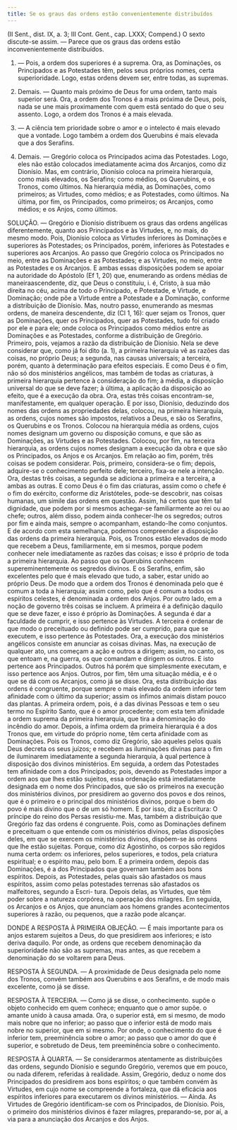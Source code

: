 ```yaml
---
title: Se os graus das ordens estão convenientemente distribuídos
---
```


(II Sent., dist. IX, a. 3; III Cont. Gent., cap. LXXX; Compend.)
  O sexto discute-se assim. — Parece que os graus das ordens estão inconvenientemente distribuídos.  

1. — Pois, a ordem dos superiores é a suprema. Ora, as Dominações, os Principados e as Potestades têm, pelos seus próprios nomes, certa superioridade. Logo, estas ordens devem ser, entre todas, as supremas.  

2. Demais. — Quanto mais próximo de Deus for uma ordem, tanto mais superior será. Ora, a ordem dos Tronos é a mais próxima de Deus, pois, nada se une mais proximamente com quem está sentado do que o seu assento. Logo, a ordem dos Tronos é a mais elevada.  

3. — A ciência tem prioridade sobre o amor e o intelecto é mais elevado que a vontade. Logo também a ordem dos Querubins é mais elevada que a dos Serafins.  

4. Demais. — Gregório coloca os Principados acima das Potestades. Logo, eles não estão colocados imediatamente acima dos Arcanjos, como diz Dionísio.  Mas, em contrário, Dionísio coloca na primeira hierarquia, como mais elevados, os Serafins; como médios, os Querubins, e os Tronos, como últimos. Na hierarquia média, as Dominações, como primeiros; as Virtudes, como médios; e as Potestades, como últimos. Na última, por fim, os Principados, como primeiros; os Arcanjos, como médios; e os Anjos, como últimos.  

SOLUÇÃO. — Gregório e Dionísio distribuem os graus das ordens angélicas diferentemente, quanto aos Principados e às Virtudes, e, no mais, do mesmo modo. Pois, Dionísio coloca as Virtudes inferiores às Dominações e superiores às Potestades; os Principados, porém, inferiores às Potestades e superiores aos Arcanjos. Ao passo que Gregório coloca os Principados no meio, entre as Dominações e as Potestades; e as Virtudes, no meio, entre as Potestades e os Arcanjos. E ambas essas disposições podem se apoiar na autoridade do Apóstolo (Ef 1, 20) que, enumerando as ordens médias de maneiraascendente, diz, que Deus o constituiu, i. é, Cristo, à sua mão direita no céu, acima de todo o Principado, e Potestade, e Virtude, e Dominação; onde põe a Virtude entre a Potestade e a Dominação, conforme a distribuição de Dionísio. Mas, noutro passo, enumerando as mesmas ordens, de maneira descendente, diz (Cl 1, 16): quer sejam os Tronos, quer as Dominações, quer os Principados, quer as Potestades, tudo foi criado por ele e para ele; onde coloca os Principados como médios entre as Dominações e as Potestades, conforme a distribuição de Gregório.  Primeiro, pois, vejamos a razão da distribuição de Dionísio. Nela se deve considerar que, como já foi dito (a. 1), a primeira hierarquia vê as razões das coisas, no próprio Deus; a segunda, nas causas universais; a terceira, porém, quanto à determinação para efeitos especiais. E como Deus é o fim, não só dos ministérios angélicos, mas também de todas as criaturas, à primeira hierarquia pertence à consideração do fim; à média, a disposição universal do que se deve fazer; à última, a aplicação da disposição ao efeito, que é a execução da obra. Ora, estas três coisas encontram-se, manifestamente, em qualquer operação. E por isso, Dionísio, deduzindo dos nomes das ordens as propriedades delas, colocou, na primeira hierarquia, as ordens, cujos nomes são impostos, relativos a Deus, e são os Serafins, os Querubins e os Tronos. Colocou na hierarquia média as ordens, cujos nomes designam um governo ou disposição comuns, e que são as Dominações, as Virtudes e as Potestades. Colocou, por fim, na terceira hierarquia, as ordens cujos nomes designam a execução da obra e que são os Principados, os Anjos e os Arcanjos.  Em relação ao fim, porém, três coisas se podem considerar. Pois, primeiro, considera-se o fim; depois, adquire-se o conhecimento perfeito dele; terceiro, fixa-se nele a intenção. Ora, destas três coisas, a segunda se adiciona a primeira e a terceira, a ambas as outras. E como Deus é o fim das criaturas, assim como o chefe é o fim do exército, conforme diz Aristóteles, pode-se descobrir, nas coisas humanas, um símile das ordens em questão. Assim, há certos que têm tal dignidade, que podem por si mesmos achegar-se familiarmente ao rei ou ao chefe; outros, além disso, podem ainda conhecer-lhe os segredos; outros por fim e ainda mais, sempre o acompanham, estando-lhe como conjuntos. E de acordo com esta semelhança, podemos compreender a disposição das ordens da primeira hierarquia. Pois, os Tronos estão elevados de modo que recebem a Deus, familiarmente, em si mesmos, porque podem conhecer nele imediatamente as razões das coisas; e isso é próprio de toda a primeira hierarquia. Ao passo que os Querubins conhecem supereminentemente os segredos divinos. E os Serafins, enfim, são excelentes pelo que é mais elevado que tudo, a saber, estar unido ao próprio Deus. De modo que a ordem dos Tronos é denominada pelo que é comum a toda a hierarquia; assim como, pelo que é comum a todos os espíritos celestes, é denominada a ordem dos Anjos.  Por outro lado, em a noção de governo três coisas se incluem. A primeira é a definição daquilo que se deve fazer, e isso é próprio às Dominações. A segunda é dar a faculdade de cumprir, e isso pertence às Virtudes. A terceira é ordenar de que modo o preceituado ou definido pode ser cumprido, para que se executem, e isso pertence às Potestades.  Ora, a execução dos ministérios angélicos consiste em anunciar as coisas divinas. Mas, na execução de qualquer ato, uns começam a ação e outros a dirigem; assim, no canto, os que entoam e, na guerra, os que comandam e dirigem os outros. E isto pertence aos Principados. Outros há porém que simplesmente executam, e isso pertence aos Anjos. Outros, por fim, têm uma situação média, e é o que se dá com os Arcanjos, como já se disse.  Ora, esta distribuição das ordens é congruente, porque sempre o mais elevado da ordem inferior tem afinidade com o último da superior; assim os ínfimos animais distam pouco das plantas. A primeira ordem, pois, é a das divinas Pessoas e tem o seu termo no Espírito Santo, que é o amor procedente; com esta tem afinidade a ordem suprema da primeira hierarquia, que tira a denominação do incêndio do amor. Depois, a ínfima ordem da primeira hierarquia é a dos Tronos que, em virtude do próprio nome, têm certa afinidade com as Dominações. Pois os Tronos, como diz Gregório, são aqueles pelos quais Deus decreta os seus juízos; e recebem as iluminações divinas para o fim de iluminarem imediatamente a segunda hierarquia, à qual pertence à disposição dos divinos ministérios. Em seguida, a ordem das Potestades tem afinidade com a dos Principados; pois, devendo as Potestades impor a ordem aos que lhes estão sujeitos, essa ordenação está imediatamente designada em o nome dos Principados, que são os primeiros na execução dos ministérios divinos, por presidirem ao governo dos povos e dos reinos, que é o primeiro e o principal dos ministérios divinos, porque o bem do povo é mais divino que o de um só homem. E por isso, diz a Escritura: O príncipe do reino dos Persas resistiu-me.  Mas, também a distribuição que Gregório faz das ordens é congruente. Pois, como as Dominações definem e preceituam o que entende com os ministérios divinos, pelas disposições deles, em que se exercem os ministérios divinos, dispõem-se às ordens que lhe estão sujeitas. Porque, como diz Agostinho, os corpos são regidos numa certa ordem: os inferiores, pelos superiores, e todos, pela criatura espiritual; e o espírito mau, pelo bom. E a primeira ordem, depois das Dominações, é a dos Principados que governam também aos bons espíritos. Depois, as Potestades, pelas quais são afastados os maus espíritos, assim como pelas potestades terrenas são afastados os malfeitores, segundo a Escri- tura. Depois delas, as Virtudes, que têm poder sobre a natureza corpórea, na operação dos milagres. Em seguida, os Arcanjos e os Anjos, que anunciam aos homens grandes acontecimentos superiores à razão, ou pequenos, que a razão pode alcançar.  

DONDE A RESPOSTA À PRIMEIRA OBJEÇÃO. — É mais importante para os anjos estarem sujeitos a Deus, do que presidirem aos inferiores; e isto deriva daquilo. Por onde, as ordens que recebem denominação da superioridade não são as supremas, mas antes, as que recebem a denominação do se voltarem para Deus.  

RESPOSTA À SEGUNDA. — A proximidade de Deus designada pelo nome dos Tronos, convém também aos Querubins e aos Serafins, e de modo mais excelente, como já se disse.  

RESPOSTA À TERCEIRA. — Como já se disse, o conhecimento. supõe o objeto conhecido em quem conhece; enquanto que o amor supõe. o amante unido à causa amada. Ora, o superior está, em si mesmo, de modo mais nobre que no inferior; ao passo que o inferior está de modo mais nobre no superior, que em si mesmo. Por onde, o conhecimento do que é inferior tem, preeminência sobre o amor; ao passo que o amor do que é superior, e sobretudo de Deus, tem preeminência sobre o conhecimento.  

RESPOSTA À QUARTA. — Se considerarmos atentamente as distribuições das ordens, segundo Dionísio e segundo Gregório, veremos que em pouco, ou nada diferem, referidas à realidade. Assim, Gregório, deduz o nome dos Principados do presidirem aos bons espíritos; o que também convém às Virtudes, em cujo nome se compreende a fortaleza, que dá eficácia aos espíritos inferiores para executarem os divinos ministérios. — Ainda. As Virtudes de Gregório identificam-se com os Principados, de Dionísio. Pois, o primeiro dos ministérios divinos é fazer milagres, preparando-se, por aí, a via para a anunciação dos Arcanjos e dos Anjos.